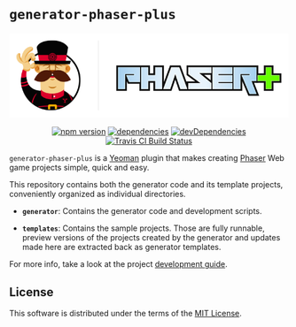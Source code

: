 # `generator-phaser-plus`

<div align="center">

![generator-phaser-plus][logo]

<div>

[![npm version][bdg1]][gpp_]
[![dependencies][bdg2]][ddm1]
[![devDependencies][bdg3]][ddm2]
[![Travis CI Build Status][bdg4]][tci_]

</div>
</div>

`generator-phaser-plus` is a [Yeoman](http://yeoman.io/) plugin that makes creating [Phaser](http://phaser.io/) Web game projects simple, quick and easy.

This repository contains both the generator code and its template projects, conveniently organized as individual directories.

*   **`generator`**: Contains the generator code and development scripts.

*   **`templates`**: Contains the sample projects. Those are fully runnable, preview versions of the projects created by the generator and updates made here are extracted back as generator templates.

For more info, take a look at the project [development guide][docs].


## License

This software is distributed under the terms of the [MIT License](LICENSE.md).


[docs]: docs/dev-guide.md
[logo]: docs/media/logo.png
[gpp_]: https://www.npmjs.com/package/generator-phaser-plus
[tci_]: https://travis-ci.org/rblopes/generator-phaser-plus
[ddm1]: https://david-dm.org/rblopes/generator-phaser-plus?path=generator
[bdg1]: https://img.shields.io/npm/v/generator-phaser-plus.svg?style=flat-square
[ddm2]: https://david-dm.org/rblopes/generator-phaser-plus?path=generator&type=dev
[bdg4]: https://img.shields.io/travis/rblopes/generator-phaser-plus.svg?style=flat-square
[bdg2]: https://david-dm.org/rblopes/generator-phaser-plus/status.svg?style=flat-square&path=generator
[bdg3]: https://david-dm.org/rblopes/generator-phaser-plus/dev-status.svg?style=flat-square&path=generator
